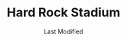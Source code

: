 ---
layout: location-page
date: Last Modified
description: "Local COVID-19 testing is available at Hard Rock Stadium in Miami Gardens, Florida, USA."
permalink: "locations/florida/miami-gardens/hard-rock-stadium/"
tags:
  - locations
  - florida
title: Hard Rock Stadium
uniqueName: hard-rock-stadium
state: Florida
stateAbbr: FL
hood: "Miami Gardens"
address: "347 Don Shula Dr"
city: "Miami Gardens"
zip: "33056"
zipsNearby: "33430 33427 33428 33429 33431 33432 33433 33434 33464 33481 33486 33487 33488 33496 33497 33498 33499 33424 33425 33426 33435 33436 33437 33472 33473 33474 33004 33441 33442 33443 33444 33445 33446 33448 33482 33483 33484 33301 33302 33303 33304 33305 33306 33307 33308 33309 33310 33311 33312 33313 33314 33315 33316 33317 33318 33319 33320 33321 33322 33323 33324 33325 33326 33327 33328 33329 33330 33331 33332 33334 33335 33336 33337 33338 33339 33340 33345 33346 33348 33349 33351 33355 33359 33388 33394 33008 33009 33002 33010 33011 33012 33013 33014 33015 33016 33017 33018 33019 33020 33021 33022 33023 33024 33025 33026 33027 33028 33029 33081 33083 33084 33030 33031 33032 33033 33034 33035 33039 33090 33092 33037 33449 33454 33460 33461 33462 33463 33465 33466 33467 33470 33101 33102 33106 33111 33112 33114 33116 33122 33124 33125 33126 33127 33128 33129 33130 33131 33132 33133 33134 33135 33136 33137 33138 33142 33143 33144 33145 33146 33147 33149 33150 33151 33152 33153 33155 33156 33157 33158 33159 33160 33161 33162 33163 33164 33165 33166 33167 33168 33169 33170 33172 33173 33174 33175 33176 33177 33178 33179 33180 33181 33182 33183 33184 33185 33186 33187 33188 33189 33190 33193 33194 33196 33197 33199 33206 33222 33231 33233 33234 33238 33242 33243 33245 33247 33255 33256 33257 33261 33265 33266 33269 33280 33283 33296 33299 33109 33119 33139 33140 33141 33154 33239 33054 33055 33056 33480 33060 33061 33062 33063 33064 33065 33066 33067 33068 33069 33071 33072 33073 33074 33075 33076 33077 33093 33097 33493 33082 33401 33402 33403 33404 33405 33406 33407 33408 33409 33410 33411 33412 33413 33414 33415 33416 33417 33418 33419 33420 33421 33422 33107 33110 33121 33148 33195 33447" 
mapUrl: "http://maps.apple.com/?q=Hard+Rock+Stadium&address=347+Don+Shula+Dr,Miami+Gardens,Florida,33056"
locationType: Drive-thru
phone: "305-499-8767"
website: "undefined"
onlineBooking: undefined
closed: undefined
closedUpdate: May 25th, 2020
notes: "By appointment only. Prioritizes health care workers. Prioritizes first responders. Open to all."
days: Everyday
hours: 9AM-5PM
ctaMessage: Call 305-499-8767
ctaUrl: "tel:305-499-8767"
---